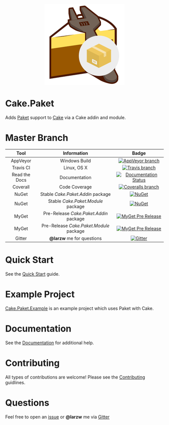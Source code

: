 <p align="center">
  <img src="./Documentation/Images/CakePaketLogo.png" />
</p>

# Cake.Paket

Adds [Paket](https://fsprojects.github.io/Paket/) support to [Cake](http://cakebuild.net/) via a Cake addin and module.

# Master Branch

|Tool|Information|Badge|
|:--:|:--:|:--:|
|AppVeyor|Windows Build|[![AppVeyor branch](https://img.shields.io/appveyor/ci/larzw/Cake-Paket/master.svg)](https://ci.appveyor.com/project/larzw/cake-paket/branch/master)|
|Travis CI|Linux, OS X|[![Travis branch](https://img.shields.io/travis/larzw/Cake.Paket/master.svg)](https://travis-ci.org/larzw/Cake.Paket)|
|Read the Docs|Documentation|[![Documentation Status](https://readthedocs.org/projects/cakepaket/badge/?version=latest)](http://cakepaket.readthedocs.io/en/latest/?badge=latest)|
|Coverall|Code Coverage|[![Coveralls branch](https://img.shields.io/coveralls/larzw/Cake.Paket/master.svg)](https://coveralls.io/github/larzw/Cake.Paket?branch=master)|
|NuGet|Stable *Cake.Paket.Addin* package|[![NuGet](https://img.shields.io/nuget/v/Nuget.Core.svg)]()
|NuGet|Stable *Cake.Paket.Module* package|[![NuGet](https://img.shields.io/nuget/v/Nuget.Core.svg)]()
|MyGet|Pre-Release *Cake.Paket.Addin* package|[![MyGet Pre Release](https://img.shields.io/myget/mathphysics/vpre/Cake.Paket.Addin.svg)](https://www.myget.org/feed/mathphysics/package/nuget/Cake.Paket.Addin)
|MyGet|Pre-Release *Cake.Paket.Module* package|[![MyGet Pre Release](https://img.shields.io/myget/mathphysics/vpre/Cake.Paket.Module.svg)](https://www.myget.org/feed/mathphysics/package/nuget/Cake.Paket.Module)
|Gitter|**@larzw** me for questions|[![Gitter](https://img.shields.io/gitter/room/nwjs/nw.js.svg?maxAge=2592000)](https://gitter.im/cake-contrib/Lobby)|

# Quick Start

See the [Quick Start](http://cakepaket.readthedocs.io/en/latest/QuickStart/) guide.

# Example Project

[Cake.Paket.Example](https://github.com/larzw/Cake.Paket.Example) is an example project which uses Paket with Cake.

# Documentation

See the [Documentation](http://cakepaket.readthedocs.io/en/latest/) for additional help.

# Contributing

All types of contributions are welcome! Please see the [Contributing](http://cakepaket.readthedocs.io/en/latest/Contributing/) guidlines.

# Questions

Feel free to open an [issue](https://github.com/larzw/Cake.Paket/issues) or **@larzw** me via [Gitter](https://gitter.im/cake-contrib/Lobby)
